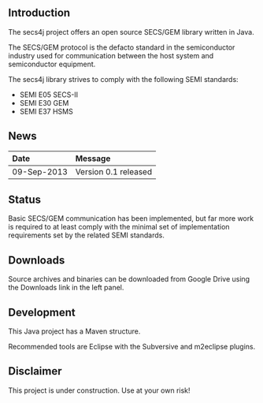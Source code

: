 ## Introduction ##
The secs4j project offers an open source SECS/GEM library written in Java.

The SECS/GEM protocol is the defacto standard in the semiconductor industry used for communication
between the host system and semiconductor equipment.

The secs4j library strives to comply with the following SEMI standards:
  * SEMI E05 SECS-II
  * SEMI E30 GEM
  * SEMI E37 HSMS

## News ##
| **Date**      | **Message**            |
|:--------------|:-----------------------|
| 09-Sep-2013   | Version 0.1 released   |

## Status ##
Basic SECS/GEM communication has been implemented, but far more work is required to at least
comply with the minimal set of implementation requirements set by the related SEMI standards.

## Downloads ##
Source archives and binaries can be downloaded from Google Drive using the Downloads link in the left panel.

## Development ##
This Java project has a Maven structure.

Recommended tools are Eclipse with the Subversive and m2eclipse plugins.

## Disclaimer ##
This project is under construction. Use at your own risk!